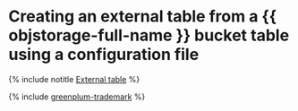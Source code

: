 # Creating an external table from a {{ objstorage-full-name }} bucket table using a configuration file

{% include notitle [External table](../../_tutorials/dataplatform/mgp/config-server-for-s3.md) %}

{% include [greenplum-trademark](../../_includes/mdb/mgp/trademark.md) %}
